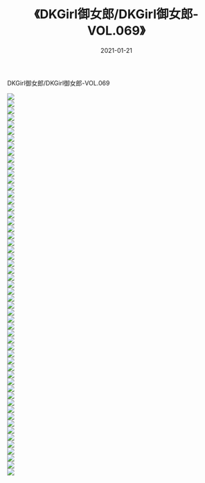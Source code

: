 ﻿---
layout: post
title:  《DKGirl御女郎/DKGirl御女郎-VOL.069》
date:   2021-01-21
img: http://pic.660000.xyz/1:/网络美图/2021/DKGirl御女郎/DKGirl御女郎-VOL.069/000.jpg
categories: [美女, 清纯, 唯美]
---

DKGirl御女郎/DKGirl御女郎-VOL.069

 ![](http://pic.660000.xyz/1:/网络美图/2021/DKGirl御女郎/DKGirl御女郎-VOL.069/001.jpg) <br>![](http://pic.660000.xyz/1:/网络美图/2021/DKGirl御女郎/DKGirl御女郎-VOL.069/002.jpg) <br>![](http://pic.660000.xyz/1:/网络美图/2021/DKGirl御女郎/DKGirl御女郎-VOL.069/003.jpg) <br>![](http://pic.660000.xyz/1:/网络美图/2021/DKGirl御女郎/DKGirl御女郎-VOL.069/004.jpg) <br>![](http://pic.660000.xyz/1:/网络美图/2021/DKGirl御女郎/DKGirl御女郎-VOL.069/005.jpg) <br>![](http://pic.660000.xyz/1:/网络美图/2021/DKGirl御女郎/DKGirl御女郎-VOL.069/006.jpg) <br>![](http://pic.660000.xyz/1:/网络美图/2021/DKGirl御女郎/DKGirl御女郎-VOL.069/007.jpg) <br>![](http://pic.660000.xyz/1:/网络美图/2021/DKGirl御女郎/DKGirl御女郎-VOL.069/008.jpg) <br>![](http://pic.660000.xyz/1:/网络美图/2021/DKGirl御女郎/DKGirl御女郎-VOL.069/009.jpg) <br>![](http://pic.660000.xyz/1:/网络美图/2021/DKGirl御女郎/DKGirl御女郎-VOL.069/010.jpg) <br>![](http://pic.660000.xyz/1:/网络美图/2021/DKGirl御女郎/DKGirl御女郎-VOL.069/011.jpg) <br>![](http://pic.660000.xyz/1:/网络美图/2021/DKGirl御女郎/DKGirl御女郎-VOL.069/012.jpg) <br>![](http://pic.660000.xyz/1:/网络美图/2021/DKGirl御女郎/DKGirl御女郎-VOL.069/013.jpg) <br>![](http://pic.660000.xyz/1:/网络美图/2021/DKGirl御女郎/DKGirl御女郎-VOL.069/014.jpg) <br>![](http://pic.660000.xyz/1:/网络美图/2021/DKGirl御女郎/DKGirl御女郎-VOL.069/015.jpg) <br>![](http://pic.660000.xyz/1:/网络美图/2021/DKGirl御女郎/DKGirl御女郎-VOL.069/016.jpg) <br>![](http://pic.660000.xyz/1:/网络美图/2021/DKGirl御女郎/DKGirl御女郎-VOL.069/017.jpg) <br>![](http://pic.660000.xyz/1:/网络美图/2021/DKGirl御女郎/DKGirl御女郎-VOL.069/018.jpg) <br>![](http://pic.660000.xyz/1:/网络美图/2021/DKGirl御女郎/DKGirl御女郎-VOL.069/019.jpg) <br>![](http://pic.660000.xyz/1:/网络美图/2021/DKGirl御女郎/DKGirl御女郎-VOL.069/020.jpg) <br>![](http://pic.660000.xyz/1:/网络美图/2021/DKGirl御女郎/DKGirl御女郎-VOL.069/021.jpg) <br>![](http://pic.660000.xyz/1:/网络美图/2021/DKGirl御女郎/DKGirl御女郎-VOL.069/022.jpg) <br>![](http://pic.660000.xyz/1:/网络美图/2021/DKGirl御女郎/DKGirl御女郎-VOL.069/023.jpg) <br>![](http://pic.660000.xyz/1:/网络美图/2021/DKGirl御女郎/DKGirl御女郎-VOL.069/024.jpg) <br>![](http://pic.660000.xyz/1:/网络美图/2021/DKGirl御女郎/DKGirl御女郎-VOL.069/025.jpg) <br>![](http://pic.660000.xyz/1:/网络美图/2021/DKGirl御女郎/DKGirl御女郎-VOL.069/026.jpg) <br>![](http://pic.660000.xyz/1:/网络美图/2021/DKGirl御女郎/DKGirl御女郎-VOL.069/027.jpg) <br>![](http://pic.660000.xyz/1:/网络美图/2021/DKGirl御女郎/DKGirl御女郎-VOL.069/028.jpg) <br>![](http://pic.660000.xyz/1:/网络美图/2021/DKGirl御女郎/DKGirl御女郎-VOL.069/029.jpg) <br>![](http://pic.660000.xyz/1:/网络美图/2021/DKGirl御女郎/DKGirl御女郎-VOL.069/030.jpg) <br>![](http://pic.660000.xyz/1:/网络美图/2021/DKGirl御女郎/DKGirl御女郎-VOL.069/031.jpg) <br>![](http://pic.660000.xyz/1:/网络美图/2021/DKGirl御女郎/DKGirl御女郎-VOL.069/032.jpg) <br>![](http://pic.660000.xyz/1:/网络美图/2021/DKGirl御女郎/DKGirl御女郎-VOL.069/033.jpg) <br>![](http://pic.660000.xyz/1:/网络美图/2021/DKGirl御女郎/DKGirl御女郎-VOL.069/034.jpg) <br>![](http://pic.660000.xyz/1:/网络美图/2021/DKGirl御女郎/DKGirl御女郎-VOL.069/035.jpg) <br>![](http://pic.660000.xyz/1:/网络美图/2021/DKGirl御女郎/DKGirl御女郎-VOL.069/036.jpg) <br>![](http://pic.660000.xyz/1:/网络美图/2021/DKGirl御女郎/DKGirl御女郎-VOL.069/037.jpg) <br>![](http://pic.660000.xyz/1:/网络美图/2021/DKGirl御女郎/DKGirl御女郎-VOL.069/038.jpg) <br>![](http://pic.660000.xyz/1:/网络美图/2021/DKGirl御女郎/DKGirl御女郎-VOL.069/039.jpg) <br>![](http://pic.660000.xyz/1:/网络美图/2021/DKGirl御女郎/DKGirl御女郎-VOL.069/040.jpg) <br>![](http://pic.660000.xyz/1:/网络美图/2021/DKGirl御女郎/DKGirl御女郎-VOL.069/041.jpg) <br>![](http://pic.660000.xyz/1:/网络美图/2021/DKGirl御女郎/DKGirl御女郎-VOL.069/042.jpg) <br>![](http://pic.660000.xyz/1:/网络美图/2021/DKGirl御女郎/DKGirl御女郎-VOL.069/043.jpg) <br>![](http://pic.660000.xyz/1:/网络美图/2021/DKGirl御女郎/DKGirl御女郎-VOL.069/044.jpg) <br>![](http://pic.660000.xyz/1:/网络美图/2021/DKGirl御女郎/DKGirl御女郎-VOL.069/045.jpg) <br>![](http://pic.660000.xyz/1:/网络美图/2021/DKGirl御女郎/DKGirl御女郎-VOL.069/046.jpg) <br>![](http://pic.660000.xyz/1:/网络美图/2021/DKGirl御女郎/DKGirl御女郎-VOL.069/047.jpg) <br>![](http://pic.660000.xyz/1:/网络美图/2021/DKGirl御女郎/DKGirl御女郎-VOL.069/048.jpg) <br>![](http://pic.660000.xyz/1:/网络美图/2021/DKGirl御女郎/DKGirl御女郎-VOL.069/049.jpg) <br>![](http://pic.660000.xyz/1:/网络美图/2021/DKGirl御女郎/DKGirl御女郎-VOL.069/050.jpg) <br>![](http://pic.660000.xyz/1:/网络美图/2021/DKGirl御女郎/DKGirl御女郎-VOL.069/051.jpg) <br>![](http://pic.660000.xyz/1:/网络美图/2021/DKGirl御女郎/DKGirl御女郎-VOL.069/052.jpg) <br>![](http://pic.660000.xyz/1:/网络美图/2021/DKGirl御女郎/DKGirl御女郎-VOL.069/053.jpg) <br>![](http://pic.660000.xyz/1:/网络美图/2021/DKGirl御女郎/DKGirl御女郎-VOL.069/054.jpg) <br>![](http://pic.660000.xyz/1:/网络美图/2021/DKGirl御女郎/DKGirl御女郎-VOL.069/055.jpg) <br>